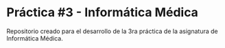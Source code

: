 # Práctica #3 - Informática Médica
Repositorio creado para el desarrollo de la 3ra práctica de la asignatura de Informática Médica.
